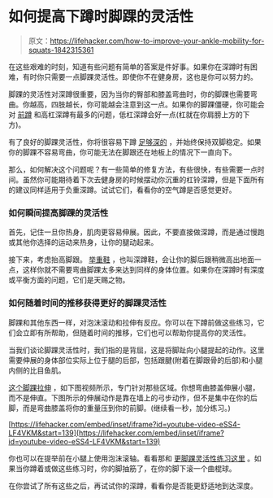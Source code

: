 # 如何提高下蹲时脚踝的灵活性

> 原文：<https://lifehacker.com/how-to-improve-your-ankle-mobility-for-squats-1842315361>

在这些艰难的时刻，知道有些问题有简单的答案是件好事。如果你在深蹲时有困难，有时你只需要一点脚踝灵活性。即使你不在健身房，这也是你可以努力的。



脚踝的灵活性对深蹲很重要，因为当你的臀部和膝盖弯曲时，你的脚踝也需要弯曲。你越高，四肢越长，你可能越会注意到这一点。如果你的脚踝僵硬，你可能会对 [前蹲](https://vitals.lifehacker.com/how-to-do-front-squats-without-hurting-your-wrists-1840370568) 和高杠深蹲有最多的问题，低杠深蹲会好一点(杠就在你肩膀上方的下方)。

有了良好的脚踝灵活性，你将很容易下蹲 [足够深的](https://lifehacker.com/how-deep-should-you-squat-1841473363) ，并始终保持双脚稳定。如果你的脚踝不容易弯曲，你可能无法在脚跟还在地板上的情况下一直向下。

那么，如何解决这个问题呢？有一些简单的修复方法，有些很快，有些需要一点时间。虽然你可能期待着下次去健身房的时候摆动你沉重的杠铃深蹲，但是下面所有的建议同样适用于负重深蹲。试试它们，看看你的空气蹲是否感觉更好。

### 如何瞬间提高脚踝的灵活性

首先，记住一旦你热身，肌肉更容易伸展。因此，不要直接做深蹲，而是通过慢跑或其他你选择的运动来热身，让你的腿动起来。

接下来，考虑抬高脚跟。 [举重鞋](https://lifehacker.com/what-shoes-to-wear-when-you-lift-weights-1837994384) ，也叫深蹲鞋，会让你的脚后跟稍微高出地面一点，这样你就不需要弯曲脚踝太多来达到同样的身体位置。如果你在深蹲时有深度或平衡方面的问题，它们是天赐之物。

### 如何随着时间的推移获得更好的脚踝灵活性

脚踝和其他东西一样，对泡沫滚动和拉伸有反应。你可以在下蹲前做这些练习，它们会立即有所帮助，但随着时间的推移，它们也可以帮助你提高你的灵活性。

当我们谈论脚踝灵活性时，我们指的是背屈，这是将脚趾向小腿提起的动作。这里需要伸展的身体部位实际上位于腿的后部，包括跟腱(附着在脚跟骨的后部)和小腿内侧的比目鱼肌。

[这个脚踝拉伸](https://youtu.be/eSS4-LF4VKM?t=139) ，如下图视频所示，专门针对那些区域。你想弯曲膝盖伸展小腿，而不是伸直。下图所示的伸展动作是靠在墙上的弓步动作，但不是集中在你的后脚，而是弯曲膝盖将你的重量压到你的前脚。(继续看一秒，加分练习。)

 [https://lifehacker.com/embed/inset/iframe?id=youtube-video-eSS4-LF4VKM&start=139](https://lifehacker.com/embed/inset/iframe?id=youtube-video-eSS4-LF4VKM&start=139) 

你也可以在提举前在小腿上使用泡沫滚轴。看看那和 [更脚踝灵活性练习这里](https://squatuniversity.com/2015/11/19/the-squat-fix-ankle-mobility-pt-3/) 。如果当你蹲着或做这些练习时，你的脚抽筋了，在你的脚下滚一个曲棍球。

在你尝试了所有这些之后，再试试你的深蹲，看看你是否能更舒适地到达深度。